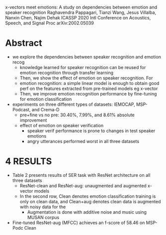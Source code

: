 x-vectors meet emotions: A study on
  dependencies between emotion and speaker recognition
Raghavendra Pappagari, Tianzi Wang, Jesus Villalba, Nanxin Chen, Najim Dehak
ICASSP 2020 Intl Conference on Acoustics, Speech, and Signal Proc arXiv:2002.05039

# Abstract

* we explore the dependencies between speaker recognition and emotion recog
  * knowledge learned for speaker recognition
    can be reused for emotion recognition through transfer learning
  * Then, we show the effect of emotion on speaker recognition. For
  * emotion recognition: a simple linear model is enough to obtain good perf
    on the features extracted from pre-trained models eg x-vector
  * Then, we improve emotion recognition performance
    by fine-tuning for emotion classification
* experiments on three different types of datasets:
  IEMOCAP, MSP-Podcast, and Crema-D
  * pre+fine vs no pre: 30.40%, 7.99%, and 8.61% absolute improvement
  * effect of emotion on speaker verification
    * speaker verif performance is prone to changes in test speaker emotions
    * angry utterances performed worst in all three datasets

# 4 RESULTS

* Table 2 presents results of SER task with ResNet architecture on all three
  datasets
  * ResNet-clean and ResNet-aug: unaugmented and augmented x-vector models
  * In the second row,
    Clean denotes emotion classification training is only on clean data, and
    Clean+aug denotes clean data is augmented with noisy data for the
    * Augmentation is done with additive noise and music using MUSAN corpus
* Fine-tuned ResNet-aug (MFCC) achieves an f-score of 58.46 on MSP-Podc Clean
